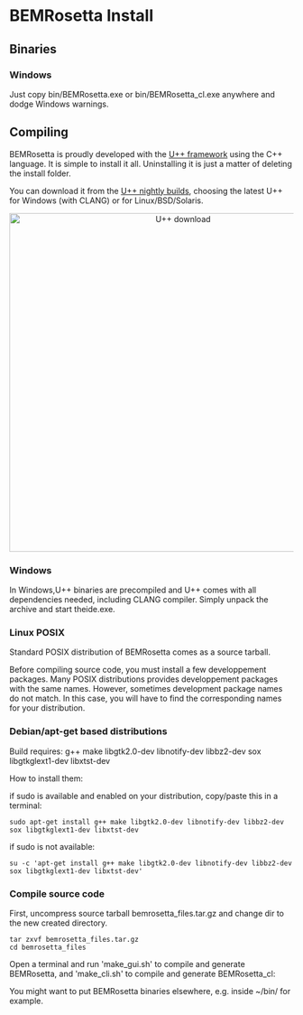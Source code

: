# BEMRosetta Install

## Binaries

### Windows
Just copy bin/BEMRosetta.exe or bin/BEMRosetta_cl.exe anywhere and dodge Windows warnings. 

## Compiling

BEMRosetta is proudly developed with the [U++ framework](https://www.ultimatepp.org/) using the C++ language.
It is simple to install it all. Uninstalling it is just a matter of deleting the install folder.

You can download it from the [U++ nightly builds](https://www.ultimatepp.org/www$uppweb$download$en-us.html), choosing the latest U++ for Windows (with CLANG) or for Linux/BSD/Solaris.

<p align="center"><img src="https://github.com/izabala123/BEMRosetta/blob/master/other/md%20resources/Download.png" width="600" title="U++ download"></p>

### Windows

In Windows,U++ binaries are precompiled and U++ comes with all dependencies needed, including CLANG compiler. Simply unpack the archive and start theide.exe.

### Linux POSIX 

Standard POSIX distribution of BEMRosetta comes as a source tarball.

Before compiling source code, you must install a few developpement packages. Many POSIX distributions provides developpement packages with the same names. However, sometimes development package names do not match. In this case, you will have to find the corresponding names for your distribution.


### Debian/apt-get based distributions

Build requires: g++  make  libgtk2.0-dev  libnotify-dev  libbz2-dev  sox  libgtkglext1-dev  libxtst-dev

How to install them:

if sudo is available and enabled on your distribution, copy/paste this in a terminal:
```
sudo apt-get install g++ make libgtk2.0-dev libnotify-dev libbz2-dev sox libgtkglext1-dev libxtst-dev
```

if sudo is not available:
```
su -c 'apt-get install g++ make libgtk2.0-dev libnotify-dev libbz2-dev sox libgtkglext1-dev libxtst-dev'
```


### Compile source code

First, uncompress source tarball bemrosetta_files.tar.gz and change dir to the new created directory.

```
tar zxvf bemrosetta_files.tar.gz
cd bemrosetta_files
```

Open a terminal and run 'make_gui.sh' to compile and generate BEMRosetta, and 'make_cli.sh' to compile and generate BEMRosetta_cl:

You might want to put BEMRosetta binaries elsewhere, e.g. inside ~/bin/ for example.
